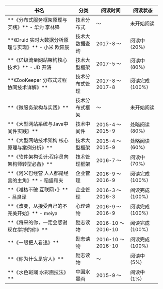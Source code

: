 <table>
    <thead>
        <tr> <th>书名</th> <th>分类</th> <th>阅读时间</th>  <th>阅读状态</th></tr>
    </thead>
    <tbody>
        <tr> <td> **《分布式服务框架原理与实践》**       - 华为 李林锋</td>    <td> 技术分布式</td>    <td>        ～      </td>  <td>未开始阅读</td>      </tr> 
        <tr> <td> **《Druid 实时大数据分析原理与实现》** - 小米 欧阳辰</td>    <td> 技术大数据查询</td> <td>2017-8 ～ </td>       <td>阅读中(20%)</td>    </tr> 
        <tr> <td> **《亿级流量网站架构核心技术》**       - JD 开涛   </td>    <td> 技术大型框架</td>   <td>2017-5 ～ </td>       <td>阅读中(80%)</td>    </tr> 
        <tr> <td> **《ZooKeeper 分布式过程协同技术详解》**          </td>    <td> 技术分布式管理</td> <td>2017-8 ～ 2017-8</td>  <td>阅读完成(100%)</td> </tr> 
        <tr> <td> **《微服务架构与实践》**                          </td>   <td> 技术分布式框架</td> <td>        ～      </td>  <td>未开始阅读</td> </tr> 
        <tr> <td> **《大型网站系统与Java中间件实践》**               </td>   <td> 技术中间件</td>     <td>2015-4 ～ 2015-9</td>  <td>处略阅读(80%)</td> </tr> 
        <tr> <td> **《大型网站技术架构 核心原理与案例分析》**         </td>    <td> 技术大型框架</td>   <td>2015-4 ～ 2015-9</td>  <td>处略阅读(60%)</td> </tr> 
        <tr> <td> **《软件架构设计:程序员向架构师转型必备》**         </td>    <td> 技术管理框架</td>   <td>2016-7 ～ </td>       <td>阅读中(70%)</td>    </tr> 
        <tr> <td> **《阿米巴经营 人人都是经营的主角》**   - 稻盛和夫  </td>    <td> 企业管理</td>      <td>2016-9 ～ 2016-9</td>  <td>阅读完成(100%)</td> </tr> 
        <tr> <td> **《唯核不破 互联网+》**              - 吕良泽    </td>    <td> 企业管理</td>      <td>2016-3 ～ 2016-3</td>  <td>阅读完成(100%)</td> </tr> 
        <tr> <td> **《改变，从接受自己的不完美开始》**    - meiya    </td>    <td> 心理读物</td>      <td>2016-9 ～ 2016-9</td>  <td>阅读完成(100%)</td> </tr> 
        <tr> <td> **《将来的你，一定会感谢现在拼搏的你》**           </td>     <td> 励志读物</td>      <td>2016-10 ～ 2016-10</td>  <td>阅读完成(100%)</td> </tr> 
        <tr> <td> **《一眼把人看透》**                            </td>     <td> 励志读物</td>      <td>2016-10 ～ 2016-10</td>  <td>阅读完成(100%)</td> </tr> 
        <tr> <td> **《你为什么是穷人》**                          </td>     <td> 励志读物</td>      <td>        ～      </td>  <td>阅读中(5%)</td> </tr> 
        <tr> <td> **《水色斑斓 水彩画技法》**                      </td>     <td> 中国水墨画</td>    <td>2015-9 ～</td>  <td>阅读中(1%)</td> </tr> 
    </tbody>
</table> 